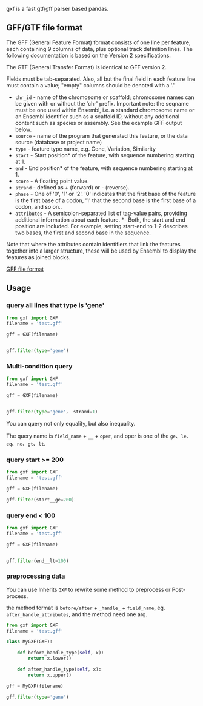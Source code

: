
gxf is a fast gtf/gff parser based pandas.

## GFF/GTF file format

The GFF (General Feature Format) format consists of one line per feature, each containing 9 columns of data, plus optional track definition lines. The following documentation is based on the Version 2 specifications.

The GTF (General Transfer Format) is identical to GFF version 2.

Fields must be tab-separated. Also, all but the final field in each feature line must contain a value; "empty" columns should be denoted with a '.'

- `chr_id` - name of the chromosome or scaffold; chromosome names can be given with or without the 'chr' prefix. Important note: the seqname must be one used within Ensembl, i.e. a standard chromosome name or an Ensembl identifier such as a scaffold ID, without any additional content such as species or assembly. See the example GFF output below.
- `source` - name of the program that generated this feature, or the data source (database or project name)
- `type` - feature type name, e.g. Gene, Variation, Similarity
- `start` - Start position* of the feature, with sequence numbering starting at 1.
- `end` - End position* of the feature, with sequence numbering starting at 1.
- `score` - A floating point value.
- `strand` - defined as + (forward) or - (reverse).
- `phase` - One of '0', '1' or '2'. '0' indicates that the first base of the feature is the first base of a codon, '1' that the second base is the first base of a codon, and so on..
- `attributes` - A semicolon-separated list of tag-value pairs, providing additional information about each feature.
*- Both, the start and end position are included. For example, setting start-end to 1-2 describes two bases, the first and second base in the sequence.

Note that where the attributes contain identifiers that link the features together into a larger structure, these will be used by Ensembl to display the features as joined blocks.

[GFF file format](https://github.com/The-Sequence-Ontology/Specifications/blob/master/gff3.md)


## Usage


### query all lines that type is 'gene'
```python
from gxf import GXF
filename = 'test.gff'

gff = GXF(filename)


gff.filter(type='gene')
```

### Multi-condition query
```python
from gxf import GXF
filename = 'test.gff'

gff = GXF(filename)


gff.filter(type='gene'， strand=1)
```

You can query not only equality, but also inequality.

The query name is `field_name` + `__` + `oper`, and oper is one of the `ge`、`le`、`eq`、`ne`、`gt`、`lt`.




### query start >= 200
```python
from gxf import GXF
filename = 'test.gff'

gff = GXF(filename)

gff.filter(start__ge=200)
```

### query end < 100

```python
from gxf import GXF
filename = 'test.gff'

gff = GXF(filename)


gff.filter(end__lt=100)
```

### preprocessing data
You can use Inherits `GXF` to rewrite some method to preprocess or Post-process.

the method format is `before/after` + `_handle_` + `field_name`, eg. `after_handle_attributes`, and the method need one arg.


```python
from gxf import GXF
filename = 'test.gff'

class MyGXF(GXF):

    def before_handle_type(self, x):
        return x.lower()

    def after_handle_type(self, x):
        return x.upper()

gff = MyGXF(filename)

gff.filter(type='gene')
```
